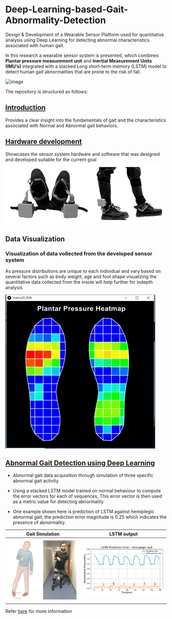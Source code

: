 # Deep-Learning-based-Gait-Abnormality-Detection

Design & Development of a Wearable Sensor Platform used for quantitative analysis using Deep Learning for detecting abnormal characteristics associated with human gait.  

In this research a wearable sensor system is presented, which combines **Plantar pressure measurement unit** and **Inertial Measurement Units (IMU’s)** integrated with a stacked Long short-term memory (LSTM) model to detect human gait abnormalities that are prone to the risk of fall.

![image](assests/cover_pic.png)

The repository is structured as follows:
## [Introduction](Introduction)

Provides a clear insight into the fundamentals of gait and the characteristics associated with Normal and Abnormal gait behaviors.

## [Hardware development](Hardware_development)

Showcases the sensor system hardware and software that was designed and developed suitable for the current goal
![image](assests/insole_gray.png)


## Data Visualization

### Visualization of data vollected from the developed sensor system

As pressure distributions are unique to each individual and vary based on several factors such as body weight, age and foot shape visualizing the quantitative data collected from the insole will help further for indepth analysis

![image](assests/sole.gif)


## [Abnormal Gait Detection using Deep Learning](src)

 - Abnormal gait data acquisition through simulation of three specific abnormal gait activity
 
 - Using a stacked LSTM model trained on normal behaviour to compute the error vectors for each of sequences, This error vector is then    used as a metric value for detecting abnormality
 
 - One example shown here is prediction of LSTM against hemiplegic abnormal gait, the prediction error magnitude is 0.25 which indicates the presence of abnormality.
 
Gait Simulation      |LSTM output       
---      |---------|
![](assests/hemi_plegic_simulation.png)    |![](assests/lstm_hemiplegic.png) 

Refer [here](src) for more information
